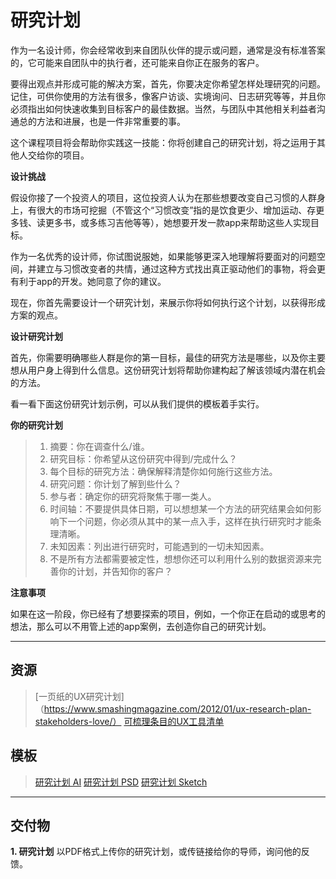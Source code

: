 # 研究计划

作为一名设计师，你会经常收到来自团队伙伴的提示或问题，通常是没有标准答案的，它可能来自团队中的执行者，还可能来自你正在服务的客户。

要得出观点并形成可能的解决方案，首先，你要决定你希望怎样处理研究的问题。记住，可供你使用的方法有很多，像客户访谈、实境询问、日志研究等等，并且你必须指出如何快速收集到目标客户的最佳数据。当然，与团队中其他相关利益者沟通总的方法和进展，也是一件非常重要的事。

这个课程项目将会帮助你实践这一技能：你将创建自己的研究计划，将之运用于其他人交给你的项目。

**设计挑战**

假设你接了一个投资人的项目，这位投资人认为在那些想要改变自己习惯的人群身上，有很大的市场可挖掘（不管这个“习惯改变”指的是饮食更少、增加运动、存更多钱、读更多书，或多练习吉他等等），她想要开发一款app来帮助这些人实现目标。

作为一名优秀的设计师，你试图说服她，如果能够更深入地理解将要面对的问题空间，并建立与习惯改变者的共情，通过这种方式找出真正驱动他们的事物，将会更有利于app的开发。她同意了你的建议。

现在，你首先需要设计一个研究计划，来展示你将如何执行这个计划，以获得形成方案的观点。

**设计研究计划**

首先，你需要明确哪些人群是你的第一目标，最佳的研究方法是哪些，以及你主要想从用户身上得到什么信息。这份研究计划将帮助你建构起了解该领域内潜在机会的方法。

看一看下面这份研究计划示例，可以从我们提供的模板着手实行。

**你的研究计划**

> 1. 摘要：你在调查什么/谁。
> 2. 研究目标：你希望从这份研究中得到/完成什么？
> 3. 每个目标的研究方法：确保解释清楚你如何施行这些方法。
> 4. 研究问题：你计划了解到些什么？
> 5. 参与者：确定你的研究将聚焦于哪一类人。
> 6. 时间轴：不要提供具体日期，可以想想某一个方法的研究结果会如何影响下一个问题，你必须从其中的某一点入手，这样在执行研究时才能条理清晰。
> 7. 未知因素：列出进行研究时，可能遇到的一切未知因素。
> 8. 不是所有方法都需要被定性，想想你还可以利用什么别的数据资源来完善你的计划，并告知你的客户？

**注意事项**

如果在这一阶段，你已经有了想要探索的项目，例如，一个你正在启动的或思考的想法，那么可以不用管上述的app案例，去创造你自己的研究计划。

-----------

## 资源
> [一页纸的UX研究计划]（https://www.smashingmagazine.com/2012/01/ux-research-plan-stakeholders-love/）
> [可梳理条目的UX工具清单](https://medium.com/@optimiseordie/the-list-of-ux-tools-to-rule-them-all-a1970b9e9c06#.lybn7pkbp)
## 模板
> [研究计划 AI](https://storage.trydesignlab.com/project-templates/Research-Plan_egoZ5ek.svg)
> [研究计划 PSD](https://storage.trydesignlab.com/project-templates/Research-plan_0pccBOb.psd)
> [研究计划 Sketch](https://storage.trydesignlab.com/project-templates/Research-Plan_2_c5cfGvK.sketch)

-----------

## 交付物

**1. 研究计划**
以PDF格式上传你的研究计划，或传链接给你的导师，询问他的反馈。